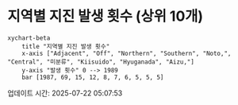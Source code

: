 # 지역별 지진 발생 횟수 (상위 10개)

```mermaid
xychart-beta
    title "지역별 지진 발생 횟수"
    x-axis ["Adjacent", "Off", "Northern", "Southern", "Noto,", "Central", "미분류", "Kiisuido", "Hyuganada", "Aizu,"]
    y-axis "발생 횟수" 0 --> 1989
    bar [1987, 69, 15, 12, 8, 7, 6, 5, 5, 5]
```

업데이트 시간: 2025-07-22 05:07:53
